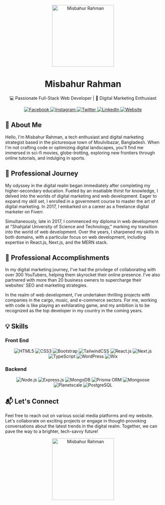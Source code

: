 <!-- Header Image -->
<p align="center">
  <img src="https://raw.githubusercontent.com/thompsonemerson/thompsonemerson/master/cover-thompson.png" height="200" alt="Misbahur Rahman">
</p>

<!-- Title -->
<h1 align="center">Misbahur Rahman</h1>

<!-- Subtitle -->
<p align="center">
  💻 Passionate Full-Stack Web Developer | 🚀 Digital Marketing Enthusiast
</p>

<!-- Social Media Icons -->
<p align="center">
  <a href="https://www.facebook.com/misbahurbd">
    <img src="https://img.shields.io/badge/Facebook-%40misbahurbd-blue?style=for-the-badge&logo=facebook" alt="Facebook">
  </a>
  <a href="https://www.instagram.com/misbahrubd">
    <img src="https://img.shields.io/badge/Instagram-%40misbahrubd-orange?style=for-the-badge&logo=instagram" alt="Instagram">
  </a>
  <a href="https://www.twitter.com/misbahurbd">
    <img src="https://img.shields.io/badge/Twitter-%40misbahurbd-blue?style=for-the-badge&logo=twitter" alt="Twitter">
  </a>
  <a href="https://www.linkedin.com/in/misbahurbd">
    <img src="https://img.shields.io/badge/LinkedIn-%40misbahurbd-blue?style=for-the-badge&logo=linkedin" alt="LinkedIn">
  </a>
  <a href="https://www.misbahurbd.com">
    <img src="https://img.shields.io/badge/Website-misbahurbd.com-green?style=for-the-badge&logo=web" alt="Website">
  </a>
</p>

<!-- About Me -->
## 👋 About Me

Hello, I'm Misbahur Rahman, a tech enthusiast and digital marketing strategist based in the picturesque town of Moulvibazar, Bangladesh. When I'm not crafting code or optimizing digital landscapes, you'll find me immersed in sci-fi movies, globe-trotting, exploring new frontiers through online tutorials, and indulging in sports.

<!-- Professional Journey -->
## 🚀 Professional Journey

My odyssey in the digital realm began immediately after completing my higher-secondary education. Fueled by an insatiable thirst for knowledge, I delved into the worlds of digital marketing and web development. Eager to expand my skill set, I enrolled in a government course to master the art of digital marketing. In 2017, I embarked on a career as a freelance digital marketer on Fiverr.

Simultaneously, late in 2017, I commenced my diploma in web development at "Shahjalal University of Science and Technology," marking my transition into the world of web development. Over the years, I sharpened my skills in both domains, with a particular focus on web development, including expertise in React.js, Next.js, and the MERN stack.

<!-- Professional Accomplishments -->
## 🌟 Professional Accomplishments

In my digital marketing journey, I've had the privilege of collaborating with over 300 YouTubers, helping them skyrocket their online presence. I've also partnered with more than 20 business owners to supercharge their websites' SEO and marketing strategies.

In the realm of web development, I've undertaken thrilling projects with companies in the cargo, music, and e-commerce sectors. For me, working with code is like playing an exhilarating game, and my ambition is to be recognized as the top developer in my country in the coming years.

<!-- Skills Section -->
## 💡 Skills

<!-- Front-End Skills -->
### Front End
<p align="center">
  <img src="https://img.shields.io/badge/HTML5-Web-Developer-orange?style=for-the-badge&logo=html5" alt="HTML5">
  <img src="https://img.shields.io/badge/CSS3-Web-Developer-orange?style=for-the-badge&logo=css3" alt="CSS3">
  <img src="https://img.shields.io/badge/Bootstrap-Web-Developer-orange?style=for-the-badge&logo=bootstrap" alt="Bootstrap">
  <img src="https://img.shields.io/badge/TailwindCSS-Web-Developer-orange?style=for-the-badge&logo=tailwind-css" alt="TailwindCSS">
  <img src="https://img.shields.io/badge/React.js-Web-Developer-orange?style=for-the-badge&logo=react" alt="React.js">
  <img src="https://img.shields.io/badge/Next.js-Web-Developer-orange?style=for-the-badge&logo=next.js" alt="Next.js">
  <img src="https://img.shields.io/badge/TypeScript-Web-Developer-orange?style=for-the-badge&logo=typescript" alt="TypeScript">
  <img src="https://img.shields.io/badge/WordPress-Web-Developer-orange?style=for-the-badge&logo=wordpress" alt="WordPress">
  <img src="https://img.shields.io/badge/Wix-Web-Developer-orange?style=for-the-badge&logo=wix" alt="Wix">
</p>

<!-- Back-End Skills -->
### Backend
<p align="center">
  <img src="https://img.shields.io/badge/Node.js-Back-End-Developer-blue?style=for-the-badge&logo=node.js" alt="Node.js">
  <img src="https://img.shields.io/badge/Express.js-Back-End-Developer-blue?style=for-the-badge&logo=express" alt="Express.js">
  <img src="https://img.shields.io/badge/MongoDB-Back-End-Developer-blue?style=for-the-badge&logo=mongodb" alt="MongoDB">
  <img src="https://img.shields.io/badge/Prisma ORM-Back-End-Developer-blue?style=for-the-badge&logo=prisma" alt="Prisma ORM">
  <img src="https://img.shields.io/badge/Mongoose-Back-End-Developer-blue?style=for-the-badge&logo=mongoose" alt="Mongoose">
  <img src="https://img.shields.io/badge/Planetscale-Back-End-Developer-blue?style=for-the-badge&logo=planetscale" alt="Planetscale">
  <img src="https://img.shields.io/badge/PostgreSQL-Back-End-Developer-blue?style=for-the-badge&logo=postgresql" alt="PostgreSQL">
</p>

<!-- Connect Section -->
## 📬 Let's Connect

Feel free to reach out on various social media platforms and my website. Let's collaborate on exciting projects or engage in thought-provoking conversations about the latest trends in the digital realm. Together, we can pave the way to a brighter, tech-savvy future!

<!-- Footer Image -->
<p align="center">
  <img src="https://raw.githubusercontent.com/thompsonemerson/thompsonemerson/master/cover-thompson.png" height="200" alt="Misbahur Rahman">
</p>
